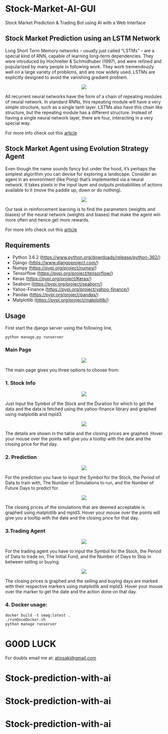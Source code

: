 # Stock-Market-AI-GUI
Stock Market Prediction &amp; Trading Bot using AI with a Web Interface

## Stock Market Prediction using an LSTM Network
Long Short Term Memory networks – usually just called “LSTMs” – are a special kind of RNN, capable of learning long-term dependencies. They were introduced by Hochreiter & Schmidhuber (1997), and were refined and popularized by many people in following work. They work tremendously well on a large variety of problems, and are now widely used. LSTMs are explicitly designed to avoid the vanishing gradient problem. 

<p align="center">
<img src="https://github.com/crypto-code/Stock-Market-AI-GUI/blob/master/assets/lstm_model.png" align="middle" />  </p>

All recurrent neural networks have the form of a chain of repeating modules of neural network. In standard RNNs, this repeating module will have a very simple structure, such as a single tanh layer. LSTMs also have this chain like structure, but the repeating module has a different structure. Instead of having a single neural network layer, there are four, interacting in a very special way.

For more info check out this [article](https://colah.github.io/posts/2015-08-Understanding-LSTMs/)

## Stock Market Agent using Evolution Strategy Agent

Even though the name sounds fancy but under the hood, it’s perhaps the simplest algorithm you can devise for exploring a landscape. Consider an agent in an environment (like Pong) that’s implemented via a neural network. It takes pixels in the input layer and outputs probabilities of actions available to it (move the paddle up, down or do nothing).

<p align="center">
<img src="https://github.com/crypto-code/Stock-Market-AI-GUI/blob/master/assets/evolve_agent.png" align="middle" />  </p>

Our task in reinforcement learning is to find the parameters (weights and biases) of the neural network (weights and biases) that make the agent win more often and hence get more rewards. 

For more info check out this [article](https://towardsdatascience.com/reinforcement-learning-without-gradients-evolving-agents-using-genetic-algorithms-8685817d84f)

## Requirements
* Python 3.6.2 (https://www.python.org/downloads/release/python-362/)
* Django (https://www.djangoproject.com/)
* Numpy (https://pypi.org/project/numpy/)
* Tensorflow (https://pypi.org/project/tensorflow/)
* Keras (https://pypi.org/project/Keras/)
* Seaborn (https://pypi.org/project/seaborn/)
* Yahoo-Finance (https://pypi.org/project/yahoo-finance/)
* Pandas (https://pypi.org/project/pandas/)
* Matplotlib (https://pypi.org/project/matplotlib/)

## Usage

First start the django server using the following line,
```
python manage.py runserver
```
### Main Page
<p align="center">
<img src="https://github.com/crypto-code/Stock-Market-AI-GUI/blob/master/assets/Main.PNG" align="middle" />  </p>

The main page gives you three options to choose from:

### 1. Stock Info
<p align="center">
<img src="https://github.com/crypto-code/Stock-Market-AI-GUI/blob/master/assets/Info.PNG" align="middle" />  </p>
Just Input the Symbol of the Stock and the Duration for which to get the data and the data is fetched using the yahoo-finance library and graphed using matplotlib and mpld3.
<p align="center">
<img src="https://github.com/crypto-code/Stock-Market-AI-GUI/blob/master/assets/Info-done.png" align="middle" />  </p>
The details are shown in the table and the closing prices are graphed. Hover your mouse over the points will give you a tooltip with the date and the closing price for that day.

### 2. Prediction
<p align="center">
<img src="https://github.com/crypto-code/Stock-Market-AI-GUI/blob/master/assets/Prediction.png" align="middle" />  </p>
For the prediction you have to input the Symbol for the Stock, the Period of Data to train with, The Number of Simulations to run, and the Number of Future Days to predict for.
<p align="center">
<img src="https://github.com/crypto-code/Stock-Market-AI-GUI/blob/master/assets/Prediction-done.png" align="middle" />  </p>
The closing prices of the simulations that are deemed acceptable is graphed using matplotlib and mpld3. Hover your mouse over the points will give you a tooltip with the date and the closing price for that day.

### 3.Trading Agent
<p align="center">
<img src="https://github.com/crypto-code/Stock-Market-AI-GUI/blob/master/assets/Agent.png" align="middle" />  </p>
For the trading agent you have to input the Symbol for the Stock, the Period of Data to trade on, The Initial Fund, and the Number of Days to Skip in between selling or buying.
<p align="center">
<img src="https://github.com/crypto-code/Stock-Market-AI-GUI/blob/master/assets/Agent-done.png" align="middle" />  </p>
The closing prices is graphed and the selling and buying days are marked with their respective markers using matplotlib and mpld3. Hover your mouse over the marker to get the date and the action done on that day.


### 4. Docker usage:
```
docker build -t smag:latest . 
./runOnceDocker.sh 
python manage runserver
```

# G00D LUCK

For doubts email me at:
atinsaki@gmail.com
# Stock-prediction-with-ai
# Stock-prediction-with-ai
# Stock-prediction-with-ai
